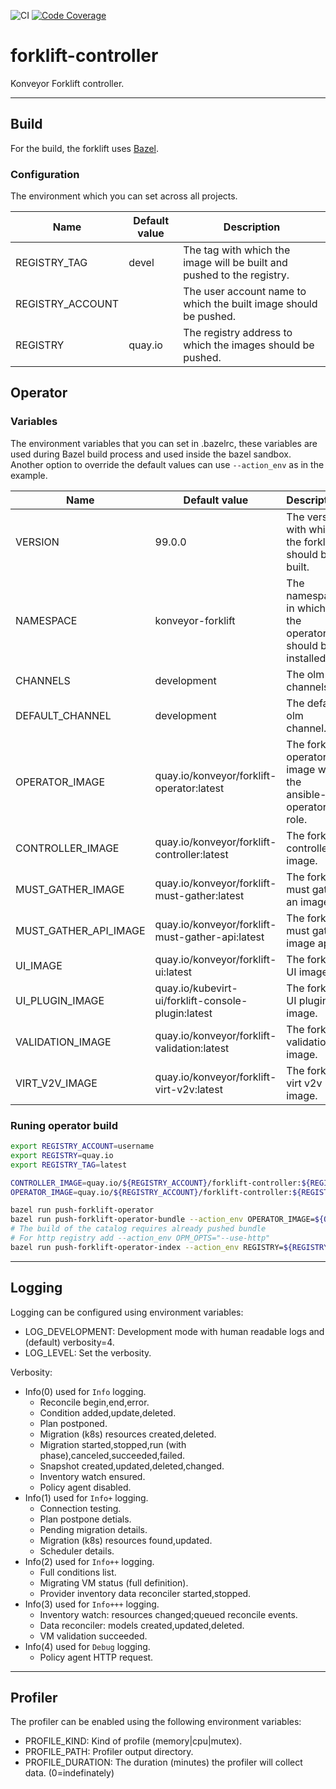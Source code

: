 ![CI](https://github.com/konveyor/forklift-controller/workflows/CI/badge.svg)&nbsp;[![Code Coverage](https://codecov.io/gh/konveyor/forklift-controller/branch/master/graph/badge.svg)](https://codecov.io/gh/konveyor/forklift-controller)

# forklift-controller

Konveyor Forklift controller.

---

## Build

For the build, the forklift uses [Bazel](https://bazel.build/).

### Configuration

The environment which you can set across all projects.

| Name             | Default value | Description                                                            |
|------------------|---------------|------------------------------------------------------------------------|
| REGISTRY_TAG     | devel         | The tag with which the image will be built and pushed to the registry. |
| REGISTRY_ACCOUNT |               | The user account name to which the built image should be pushed.       |
| REGISTRY         | quay.io       | The registry address to which the images should be pushed.             |

## Operator

### Variables

The environment variables that you can set in .bazelrc, these variables are used during Bazel build process and used inside the bazel sandbox.
Another option to override the default values can use `--action_env` as in the example.

| Name                  | Default value                                    | Description                                                 |
|-----------------------|--------------------------------------------------|-------------------------------------------------------------|
| VERSION               | 99.0.0                                           | The version with which the forklift should be built.        |
| NAMESPACE             | konveyor-forklift                                | The namespace in which the operator should be installed.    |
| CHANNELS              | development                                      | The olm channels.                                           |
| DEFAULT_CHANNEL       | development                                      | The default olm channel.                                    |
| OPERATOR_IMAGE        | quay.io/konveyor/forklift-operator:latest        | The forklift operator image with the ansible-operator role. |
| CONTROLLER_IMAGE      | quay.io/konveyor/forklift-controller:latest      | The forklift controller image.                              |
| MUST_GATHER_IMAGE     | quay.io/konveyor/forklift-must-gather:latest     | The forklift must gather an image.                          |
| MUST_GATHER_API_IMAGE | quay.io/konveyor/forklift-must-gather-api:latest | The forklift must gather image api.                         |
| UI_IMAGE              | quay.io/konveyor/forklift-ui:latest              | The forklift UI image.                                      |
| UI_PLUGIN_IMAGE       | quay.io/kubevirt-ui/forklift-console-plugin:latest | The forklift UI plugin image.                                      |
| VALIDATION_IMAGE      | quay.io/konveyor/forklift-validation:latest      | The forklift validation image.                              |
| VIRT_V2V_IMAGE        | quay.io/konveyor/forklift-virt-v2v:latest        | The forklift virt v2v image.                                |

### Runing operator build

```bash
export REGISTRY_ACCOUNT=username
export REGISTRY=quay.io
export REGISTRY_TAG=latest

CONTROLLER_IMAGE=quay.io/${REGISTRY_ACCOUNT}/forklift-controller:${REGISTRY_TAG}
OPERATOR_IMAGE=quay.io/${REGISTRY_ACCOUNT}/forklift-controller:${REGISTRY_TAG}

bazel run push-forklift-operator
bazel run push-forklift-operator-bundle --action_env OPERATOR_IMAGE=${OPERATOR_IMAGE} --action_env CONTROLLER_IMAGE=${CONTROLLER_IMAGE}
# The build of the catalog requires already pushed bundle
# For http registry add --action_env OPM_OPTS="--use-http"
bazel run push-forklift-operator-index --action_env REGISTRY=${REGISTRY} --action_env REGISTRY_ACCOUNT=${REGISTRY_ACCOUNT} --action_env REGISTRY_TAG=${REGISTRY_TAG}
```

---

## Logging

Logging can be configured using environment variables:

- LOG_DEVELOPMENT: Development mode with human readable logs
  and (default) verbosity=4.
- LOG_LEVEL: Set the verbosity.

Verbosity:

- Info(0) used for `Info` logging.
  - Reconcile begin,end,error.
  - Condition added,update,deleted.
  - Plan postponed.
  - Migration (k8s) resources created,deleted.
  - Migration started,stopped,run (with phase),canceled,succeeded,failed.
  - Snapshot created,updated,deleted,changed.
  - Inventory watch ensured.
  - Policy agent disabled.
- Info(1) used for `Info+` logging.
  - Connection testing.
  - Plan postpone detials.
  - Pending migration details.
  - Migration (k8s) resources found,updated.
  - Scheduler details.
- Info(2) used for `Info++` logging.
  - Full conditions list.
  - Migrating VM status (full definition).
  - Provider inventory data reconciler started,stopped.
- Info(3) used for `Info+++` logging.
  - Inventory watch: resources changed;queued reconcile events.
  - Data reconciler: models created,updated,deleted.
  - VM validation succeeded.
- Info(4) used for `Debug` logging.
  - Policy agent HTTP request.

---

## Profiler

The profiler can be enabled using the following environment variables:

- PROFILE_KIND: Kind of profile (memory|cpu|mutex).
- PROFILE_PATH: Profiler output directory.
- PROFILE_DURATION: The duration (minutes) the profiler
  will collect data. (0=indefinately)
